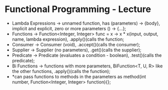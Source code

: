 # Functional Programming - Lecture

* Lambda Expressions -> unnamed function, has (parameters) -> {body}, implicit and explicit, zero or more parameters () -> {...};
* Functions -> Function<Integer, Integer> func = x -> x * x(input, output, name, lambda expression), .apply()(calls the function;
* Consumer -> Consumer<T> (void), .accept()(calls the consumer);
* Supplier -> Supplier<T> (no parameters), .get()(calls the supplier);
* Predicate -> Predicate<T> (evaluates a condition - boolean), .test()(calls the predicate);
* Bi Functions -> functions with more parameters, BiFunction<T, U, R> like the other functions, .apply()(calls the function);
* *can pass functions to methods in the parameters as method(int number, Function<Integer, Integer> function){};

